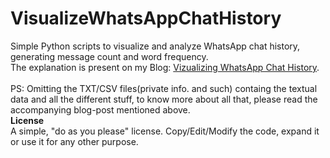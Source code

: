 # VisualizeWhatsAppChatHistory
Simple Python scripts to visualize and analyze WhatsApp chat history, generating message count and word frequency.<br>
The explanation is present on my Blog: <a href="http://ankitvad.github.io/blog/visualizingwhatsappchathistory.html"> Vizualizing WhatsApp Chat History</a>.<br><br>
PS: Omitting the TXT/CSV files(private info. and such) containg the textual data and all the different stuff, to know more about all that, please read the accompanying blog-post mentioned above.<br>
<b>License</b><br>
A simple, "do as you please" license. Copy/Edit/Modify the code, expand it or use it for any other purpose.
